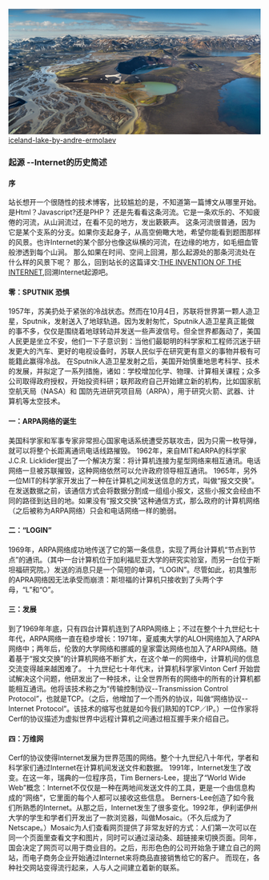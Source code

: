 ![](../resource/iceland-lake-by-andre-ermolaev-three.jpg)
[iceland-lake-by-andre-ermolaev](http://andre.ru/about-andre-ermolaev-creative-photography/)
### 起源 --Internet的历史简述
#### 序
站长想开一个很随性的技术博客，比较尴尬的是，不知道第一篇博文从哪里开始。是Html？Javascript?还是PHP？
还是先看看这条河流。它是一条欢乐的、不知疲倦的河流，从山涧流过，在看不见的地方，发出簌簌声。
这条河流很普通，因为它是某个支系的分支。如果你支起身子，从高空俯瞰大地，希望你能看到题图那样的风景。也许Internet的某个部分也像这纵横的河流，在边缘的地方，如毛细血管般渗透到每个山涧。
那么如果在时间、空间上回溯，那么起源处的那条河流处在什么样的风景下呢？
那么，回到站长的这篇译文:[THE INVENTION OF THE INTERNET](http://www.history.com/topics/inventions/invention-of-the-internet),回溯Internet起源吧。

#### 零：SPUTNIK 恐惧
1957年，苏美扔处于紧张的冷战状态。然而在10月4日，苏联将世界第一颗人造卫星，Sputnik，发射送入了地球轨道。因为发射匆忙，Sputnik人造卫星真正能做的事不多，仅仅是围绕着地球转动并发送一些声波信号。但全世界都轰动了，美国人民更是坐立不安，他们一下子意识到：当他们最聪明的科学家和工程师沉迷于研发更大的汽车、更好的电视设备时，苏联人民似乎在研究更有意义的事物并极有可能籍此赢得冷战。
在Sputnik人造卫星发射之后，美国开始慎重地思考科学、技术的发展，并拟定了一系列措施，诸如：学校增加化学、物理、计算相关课程；众多公司取得政府授权，开始投资科研；联邦政府自己开始建立新的机构，比如国家航空航天局（NASA）和 国防先进研究项目局（ARPA），用于研究火箭、武器、计算机等太空技术。

#### 一：ARPA网络的诞生
美国科学家和军事专家非常担心国家电话系统遭受苏联攻击，因为只需一枚导弹，就可以将整个长距离通讯电话线路摧毁。
1962年，来自MIT和ARPA的科学家 J.C.R. Licklider提出了一个解决方案：将计算机连接为星型网络来相互通讯。电话网络一旦被苏联摧毁，这种网络依然可以允许政府领导相互通讯。
1965年，另外一位MIT的科学家开发出了一种在计算机之间发送信息的方式，叫做“报文交换”。在发送数据之前，该通信方式会将数据分割成一组组小报文，这些小报文会经由不同的路径到达目的地。如果没有“报文交换”这种通信方式，那么政府的计算机网络（之后被称为ARPA网络）只会和电话网络一样的脆弱。

#### 二：“LOGIN”
1969年，ARPA网络成功地传送了它的第一条信息，实现了两台计算机“节点到节点”的通讯。（其中一台计算机位于加利福尼亚大学的研究实验室，而另一台位于斯坦福研究院。）发送的消息只是一个简短的单词，“LOGIN”。尽管如此，初具雏形的APRA网络因无法承受而崩溃：斯坦福的计算机只接收到了头两个字母，“L”和“O”。

#### 三：发展
到了1969年年底，只有四台计算机连到了ARPA网络上；不过在整个十九世纪七十年代，ARPA网络一直在稳步增长：1971年，夏威夷大学的ALOH网络加入了ARPA网络中；两年后，伦敦的大学网络和挪威的皇家雷达网络也加入了ARPA网络。随着基于“报文交换”的计算机网络不断扩大，在这个单一的网络中，计算机间的信息交流变得越来越困难了。
十九世纪七十年代末，计算机科学家Vinton Cerf 开始尝试解决这个问题，他研发出了一种技术，让全世界所有的网络中的所有的计算机都能相互通讯。他将该技术称之为“传输控制协议--Transmission Control Protocol”，也就是TCP。（之后，他增加了一个而外的协议，叫做“网络协议--Internet Protocol”。该技术的缩写也就是如今我们熟知的TCP／IP。）一位作家将Cerf的协议描述为虚拟世界中远程计算机之间通过相互握手来介绍自己。



#### 四：万维网
Cerf的协议使得Internet发展为世界范围的网络。整个十九世纪八十年代，学者和科学家们通过Internet在计算机间发送文件和数据。
1991年，Internet发生了改变。在这一年，瑞典的一位程序员，Tim Berners-Lee，提出了“World Wide Web”概念：Internet不仅仅是一种在两地间发送文件的工具，更是一个由信息构成的“网络”，它里面的每个人都可以接收这些信息。
Berners-Lee创造了如今我们所熟悉的Internet。从那之后，Internet发生了很多变化。1992年，伊利诺伊州大学的学生和学者们开发出了一款浏览器，叫做Mosaic。（不久后成为了Netscape。）Mosaic为人们查看网页提供了非常友好的方式：人们第一次可以在同一个页面里查看文字和图片，同时可以通过滚动条、超链接来切换页面。同年，国会决定了网页可以用于商业目的。之后，形形色色的公司开始急于建立自己的网站，而电子商务企业开始通过Internet来将商品直接销售给它的客户。
而现在，各种社交网站变得流行起来，人与人之间建立着新的联系。